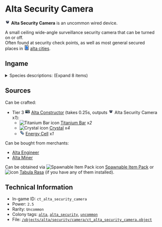# Alta Security Camera

<img src="https://raw.githubusercontent.com/Ceterai/Enternia/main/objects/alta/security/camera/icon.png" alt="Alta Security Camera icon" loading="lazy" height="16px" width="auto" /> **Alta Security Camera** is an uncommon wired device.

A small ceiling wide-angle surveillance security camera that can be turned on or off.  
Often found at security check points, as well as most general secured places in <img src="https://raw.githubusercontent.com/Ceterai/Enternia/main/codex/alta/ebook/security.png" alt="Alta Cities icon" loading="lazy" height="16px" width="auto" /> [alta cities](https://ceterai.github.io/MyEnternia/Wiki/AltaCities).

## Ingame

<details markdown="1"><summary>Species descriptions: (Expand 8 items)</summary>

- Alta: Just a security camera. I can wave to say hi to the varda watching me, and to wish her a nice day!
- Apex: A surveillance camera. Better not do anything stupid.
- Avian: This spy camera looks pretty obvious to me.
- Floran: A spying eye, Floran better be careful.
- Glitch: Impressed. This tiny camera can see everything.
- Human: A camera, I better act natural.
- Hylotl: I wonder how high is the quality of that camera.
- Novakid: Someone might be watchin' me, better be cautious!

</details>

## Sources

Can be crafted:

- Tier 3 ![ ](https://raw.githubusercontent.com/Ceterai/Enternia/main/objects/alta/crafting/constructor/icon3.png) [Alta Constructor](https://ceterai.github.io/MyEnternia/Wiki/AltaConstructor) (takes 0.25s, outputs <img src="https://raw.githubusercontent.com/Ceterai/Enternia/main/objects/alta/security/camera/icon.png" alt="Alta Security Camera icon" loading="lazy" height="16px" width="auto" /> Alta Security Camera x*1*):
  - <img src="https://starbounder.org/mediawiki/images/9/94/Titanium_Bar.png" alt="Titanium Bar icon" loading="lazy" height="13px" width="14px" /> [Titanium Bar](https://starbounder.org/Titanium_Bar) x*2*
  - <img src="https://starbounder.org/mediawiki/images/3/31/Crystal.png" alt="Crystal icon" loading="lazy" height="16px" width="12px" /> [Crystal](https://starbounder.org/Crystal) x*4*
  - <img src="https://raw.githubusercontent.com/Ceterai/Enternia/main/items/generic/crafting/alta/energy_cell.png" alt="Energy Cell icon" loading="lazy" height="16px" width="auto" /> [Energy Cell](https://ceterai.github.io/MyEnternia/Wiki/EnergyCell) x*1*

Can be bought from merchants:

- [Alta Engineer](https://ceterai.github.io/MyEnternia/Wiki/AltaEngineer)
- [Alta Miner](https://ceterai.github.io/MyEnternia/Wiki/AltaMiner)

Can be obtained via <img src="https://raw.githubusercontent.com/Silverfeelin/Starbound-SpawnableItemPack/master/interface/sip/iconSmall.png" alt="Spawnable Item Pack icon" width="18" height="14"/> [Spawnable Item Pack](https://steamcommunity.com/sharedfiles/filedetails/?id=733665104) or <img src="https://steamuserimages-a.akamaihd.net/ugc/263843960696222713/3EC9A7C005541F7D577EBCB8C5736B4EFC9973D6/" alt="icon" width="8" height="12"/> [Tabula Rasa](https://community.playstarbound.com/resources/the-tabula-rasa.3222/) (if you have any of them installed).

## Technical Information

- In-game ID: `ct_alta_security_camera`
- Power: `2.5`
- Rarity: `Uncommon`
- Colony tags: [`alta`](https://ceterai.github.io/MyEnternia/Wiki/Tags/Alta), [`alta_security`](https://ceterai.github.io/MyEnternia/Wiki/Tags/AltaSecurity), [`uncommon`](https://ceterai.github.io/MyEnternia/Wiki/Tags/Uncommon)
- File: [`/objects/alta/security/camera/ct_alta_security_camera.object`](https://github.com/Ceterai/Enternia/blob/main/objects/alta/security/camera/ct_alta_security_camera.object)
